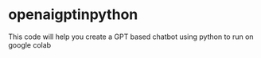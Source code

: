 # openaigptinpython
This code will help you create a GPT based chatbot using python to run on google colab 
